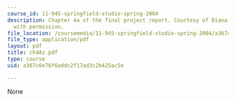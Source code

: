 ```yaml
---
course_id: 11-945-springfield-studio-spring-2004
description: Chapter 4a of the final project report. Courtesy of Diana Bernal. Used
  with permission.
file_location: /coursemedia/11-945-springfield-studio-spring-2004/a367c6e76f6addc2f17ad3c2b425ac5e_ch4Az.pdf
file_type: application/pdf
layout: pdf
title: ch4Az.pdf
type: course
uid: a367c6e76f6addc2f17ad3c2b425ac5e

---
```

None